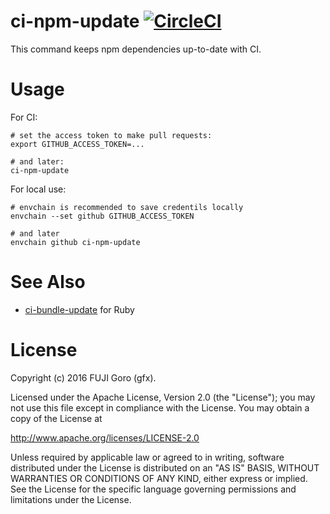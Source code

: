 # ci-npm-update [![CircleCI](https://circleci.com/gh/gfx/ci-npm-update.svg?style=svg)](https://circleci.com/gh/gfx/ci-npm-update)

This command keeps npm dependencies up-to-date with CI.

# Usage

For CI:

```
# set the access token to make pull requests:
export GITHUB_ACCESS_TOKEN=...

# and later:
ci-npm-update
```

For local use:

```
# envchain is recommended to save credentils locally
envchain --set github GITHUB_ACCESS_TOKEN

# and later
envchain github ci-npm-update
```

# See Also

* [ci-bundle-update](https://github.com/masutaka/ci-bundle-update) for Ruby

# License

Copyright (c) 2016 FUJI Goro (gfx).

Licensed under the Apache License, Version 2.0 (the "License"); you may not use this file except in compliance with the License. You may obtain a copy of the License at

http://www.apache.org/licenses/LICENSE-2.0

Unless required by applicable law or agreed to in writing, software distributed under the License is distributed on an "AS IS" BASIS, WITHOUT WARRANTIES OR CONDITIONS OF ANY KIND, either express or implied. See the License for the specific language governing permissions and limitations under the License.
